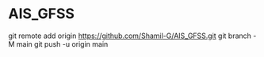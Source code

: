 # AIS_GFSS

git remote add origin https://github.com/Shamil-G/AIS_GFSS.git
git branch -M main
git push -u origin main
